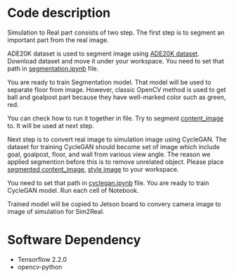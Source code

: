 # Code description
Simulation to Real part consists of two step. The first step is to segment an important part from the real image. 

ADE20K dataset is used to segment image using [ADE20K dataset](https://groups.csail.mit.edu/vision/datasets/ADE20K/). 
Download dataset and move it under your workspace. You need to set that path in [segmentation.ipynb](https://github.com/kimbring2/DeepSoccer/blob/master/sim2real/segmentation.ipynb) file.

You are ready to train Segmentation model. That model will be used to separate floor from image. However, classic OpenCV method 
is used to get ball and goalpost part because they have well-marked color such as green, red.

You can check how to run it together in file. Try to segment [content_image](https://drive.google.com/drive/folders/1TuaYWI191L0lc4EaDm23olSsToEQRHYY?usp=sharing) to. It will be used at next step.

Next step is to convert real image to simulation image using CycleGAN. The dataset for training CycleGAN should become set of image which include goal, goalpost, floor, and wall from various view angle. The reason we applied segmention before this is to remove unrelated object. Please place [segmented content_image](https://drive.google.com/drive/folders/1S4R7NGOu-IZZskSwGL5YXpU7-fVQLSqR?usp=sharing), [style image](https://drive.google.com/drive/folders/166qiiv2Wx0d6-DZBwHiI7Xgg6r_9gmfy?usp=sharing) to your workspace.

You need to set that path in [cyclegan.ipynb](https://github.com/kimbring2/DeepSoccer/blob/master/sim2real/cyclegan.ipynb) file. You are ready to train CycleGAN model. Run each cell of Notebook. 

Trained model will be copied to Jetson board to convery camera image to image of simulation for Sim2Real.

# Software Dependency
- Tensorflow 2.2.0
- opencv-python
